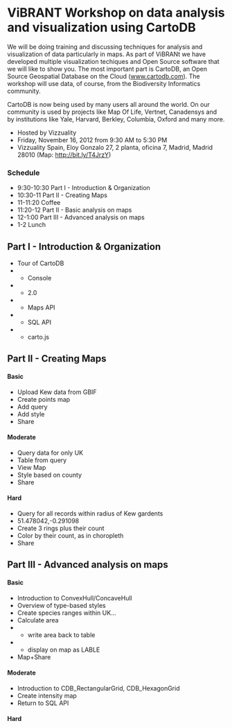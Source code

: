 ViBRANT Workshop on data analysis and visualization using CartoDB
== 

We will be doing training and discussing techniques for analysis and visualization of data particularly in maps. As part of ViBRANt we have developed multiple visualization techiques and Open Source software that we will like to show you. The most important part is CartoDB, an Open Source Geospatial Database on the Cloud (www.cartodb.com). The workshop will use data, of course, from the Biodiversity Informatics community.

CartoDB is now being used by many users all around the world. On our community is used by projects like Map Of Life, Vertnet, Canadensys and by institutions like Yale, Harvard, Berkley, Columbia, Oxford and many more.

 * Hosted by Vizzuality
 * Friday, November 16, 2012 from 9:30 AM to 5:30 PM
 * Vizzuality Spain, Eloy Gonzalo 27, 2 planta, oficina 7, Madrid, Madrid 28010 (Map: http://bit.ly/T4JrzY)

### Schedule

 * 9:30-10:30 Part I - Introduction & Organization
 * 10:30-11 Part II - Creating Maps
 * 11-11:20 Coffee
 * 11:20-12 Part II - Basic analysis on maps
 * 12-1:00 Part III - Advanced analysis on maps
 * 1-2 Lunch

## Part I - Introduction & Organization

 * Tour of CartoDB
 * * Console
 * * 2.0
 * * Maps API
 * * SQL API
 * * carto.js

## Part II - Creating Maps

#### Basic

 * Upload Kew data from GBIF
 * Create points map
 * Add query
 * Add style
 * Share

#### Moderate

 * Query data for only UK
 * Table from query
 * View Map
 * Style based on county
 * Share

#### Hard

 * Query for all records within radius of Kew gardents
 * 51.478042,-0.291098
 * Create 3 rings plus their count
 * Color by their count, as in choropleth
 * Share

## Part III - Advanced analysis on maps

#### Basic

 * Introduction to ConvexHull/ConcaveHull
 * Overview of type-based styles
 * Create species ranges within UK...
 * Calculate area
 * * write area back to table
 * * display on map as LABLE
 * Map+Share

#### Moderate
 
 * Introduction to CDB_RectangularGrid, CDB_HexagonGrid
 * Create intensity map
 * Return to SQL API

#### Hard











